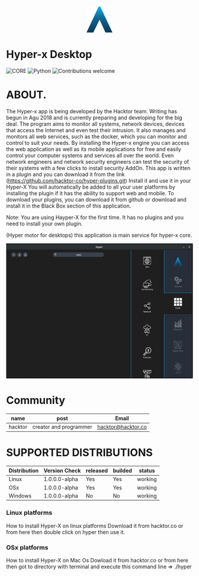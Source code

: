 <p align="center">
    <img src="./pics/logo.png">
</p>

# Hyper-x Desktop

![CORE](https://img.shields.io/badge/core-0.0.1.25-green.svg)
![Python](https://img.shields.io/badge/Python-3.7-green.svg)
![Contributions welcome](https://img.shields.io/badge/contributions-welcome-green.svg)

# ABOUT.

The Hyper-x app is being developed by the Hacktor team. Writing has 
begun in Agu 2018 and is currently preparing and developing for the big 
deal.
The program aims to monitor all systems, network devices, devices that 
access the Internet and even test their intrusion. It also manages and 
monitors all web services, such as the docker, which you can monitor and 
control to suit your needs.
By installing the Hyper-x engine you can access the web application as 
well as its mobile applications for free and easily control your 
computer systems and services all over the world.
Even network engineers and network security engineers can test the 
security of their systems with a few clicks to install security AddOn.
This app is written in a plugin and you can download it from the link 
(https://github.com/hacktor-co/hyper-plugins.git)
Install it and use it in your Hyper-X You will automatically be added to 
all your user platforms by installing the plugin if it has the ability 
to support web and mobile.
To download your plugins, you can download it from github or download 
and install it in the Black Box section of this application.

Note: You are using Hayper-X for the first time. It has no plugins and 
you need to install your own plugin.

(Hyper motor for desktops) this application is main service for hyper-x core.

<p align="center">
  <img src="./pics/main.png" width="738">
</p>

# Community

|name | post | Email |
----------|------------|-------|
|hacktor|creator and programmer|hacktor@hacktor.co

# SUPPORTED DISTRIBUTIONS
|Distribution | Version Check | released | builded |status |
----------|-------|------|------|-------|
|Linux|1.0.0.0-alpha|Yes|Yes|working|
|OSx|1.0.0.0-alpha|Yes|Yes|working|
|Windows|1.0.0.0-alpha|No|No|working|

### Linux platforms
How to install Hyper-X on linux platforms
        Download it from hacktor.co or from here then double click on hyper then use it.

### OSx platforms
How to install Hyper-X on Mac Os
        Dowload it from hacktor.co or from here then got to directory with terminal and execute this command line => ./hyper